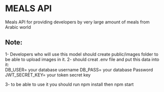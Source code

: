 # MEALS API 
Meals API for providing developers by very large amount of meals from Arabic world


## Note:
1- Developers who will use this model should create public/images folder to be able to upload images in it. 
2- should creat .env file and put this data into it:  
DB_USER= your database username
DB_PASS= your database Password
JWT_SECRET_KEY= your token secret key

3- to be able to use it you should run npm install then npm start



